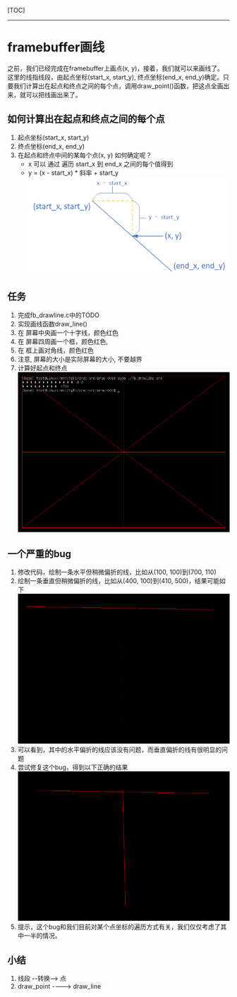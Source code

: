 [TOC]

---
# framebuffer画线

之前，我们已经完成在framebuffer上画点(x, y)，接着，我们就可以来画线了。这里的线指线段，由起点坐标(start_x, start_y), 终点坐标(end_x, end_y)确定。只要我们计算出在起点和终点之间的每个点，调用draw_point()函数，把这点全画出来，就可以把线画出来了。

## 如何计算出在起点和终点之间的每个点
1. 起点坐标(start_x, start_y)
2. 终点坐标(end_x, end_y)
3. 在起点和终点中间的某每个点(x, y) 如何确定呢？
   - x 可以 通过 遍历 start_x 到 end_x 之间的每个值得到
   - y = (x - start_x) * 斜率 + start_y
![line](fig/prac_006_line.png)

## 任务  
1. 完成fb_drawline.c中的TODO
2. 实现画线函数draw_line()
3. 在 屏幕中央画一个十字线，颜色红色
4. 在 屏幕四周画一个框，颜色红色, 
5. 在 框上画对角线，颜色红色
6. 注意, 屏幕的大小是实际屏幕的大小, 不要越界
7. 计算好起点和终点
![line](fig/prac_006_res.png)

## 一个严重的bug 
1. 修改代码，绘制一条水平但稍微偏折的线，比如从(100, 100)到(700, 110)
2. 绘制一条垂直但稍微偏折的线，比如从(400, 100)到(410, 500)，结果可能如下
   ![res](fig/prac_005_error_vertical.png)
3. 可以看到，其中的水平偏折的线应该没有问题，而垂直偏折的线有很明显的问题
4. 尝试修复这个bug，得到以下正确的结果
   ![res](fig/prac_005_right_vertical.png)
5. 提示，这个bug和我们目前对某个点坐标的遍历方式有关，我们仅仅考虑了其中一半的情况。

## 小结
1. 线段 --转换--> 点
2. draw_point ----> draw_line


